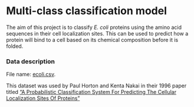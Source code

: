# Multi-class classification model

The aim of this project is to classify *E. coli* proteins using the amino acid sequences in their cell localization sites. This can be used to predict how a protein will bind to a cell based on its chemical composition before it is folded.

### Data description

File name: [ecoli.csv](https://github.com/agolikova/Multi-class-classification-model/blob/main/ecoli.csv). 

This dataset was used by Paul Horton and Kenta Nakai in their 1996 paper titled [“A Probabilistic Classification System For Predicting The Cellular Localization Sites Of Proteins”](https://pubmed.ncbi.nlm.nih.gov/8877510/)
